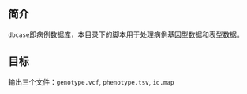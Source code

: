## 简介
`dbcase`即病例数据库，本目录下的脚本用于处理病例基因型数据和表型数据。
## 目标
输出三个文件：`genotype.vcf`, `phenotype.tsv`, `id.map`
